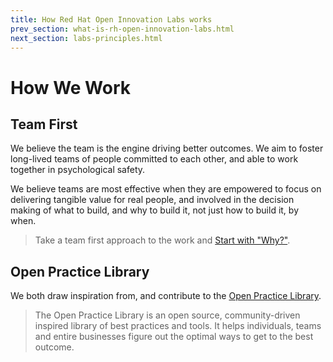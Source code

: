 ```yaml
---
title: How Red Hat Open Innovation Labs works
prev_section: what-is-rh-open-innovation-labs.html
next_section: labs-principles.html
---
```


How We Work
===========

Team First
--------------------------

We believe the team is the engine driving better outcomes.  We aim to foster long-lived teams of people committed to each other, and able to work together in psychological safety.

We believe teams are most effective when they are empowered to focus on delivering tangible value for real people, and involved in the decision making of what to build, and why to build it, not just how to build it, by when.

> Take a team first approach to the work and [Start with "Why?"](https://openpracticelibrary.com/practice/start-with-why/). 

Open Practice Library
--------------------------

We both draw inspiration from, and contribute to the [Open Practice Library](https://openpracticelibrary.com). 
> The Open Practice Library is an open source, community-driven inspired library of best practices and tools. It helps individuals, teams and entire businesses figure out the optimal ways to get to the best outcome.


